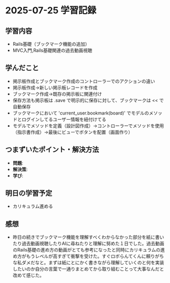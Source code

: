 # 2025-07-25 学習記録

## 学習内容
- Rails基礎（ブックマーク機能の追加）
- MVC入門,Rails基礎関連の過去動画視聴

## 学んだこと
- 掲示板作成とブックマーク作成のコントローラーでのアクションの違い
- 掲示板作成→新しい掲示板レコードを作成
- ブックマーク作成→既存の掲示板に関連付け
- 保存方法も掲示板は .save で明示的に保存に対して、ブックマークは << で自動保存
- ブックマークにおいて 'current_user.bookmark(board)' でモデルのメソッドとログインしてるユーザー情報を紐付けてる
- モデルでメソッドを定義（設計図作成）→コントローラーでメソッドを使用（指示書作成）→最後にビューでボタンを配置（画面作り）

## つまずいたポイント・解決方法
- **問題**:
- **解決策**:
- **学び**:

## 明日の学習予定
- カリキュラム進める

## 感想
- 昨日の続きでブックマーク機能を理解すべくわからなかった部分を紙に書いたり過去動画視聴したりAIに尋ねたりと理解に努めた１日でした。過去動画のRails基礎の進め方の動画がとても参考になったと同時にカリキュラムの進め方がもうレベルが高すぎて衝撃を受けた。すぐロボらんてくんに頼りがちな私ダメだなと。まずは紙にとにかく書きながら理解していくのと何を実装したいのか自分の言葉で一通りまとめてから取り組むことって大事なんだと改めて感じた。
